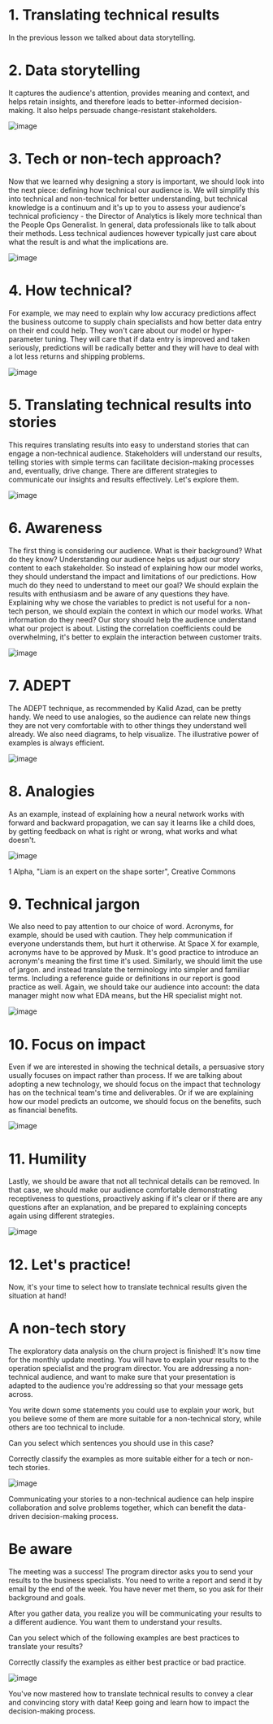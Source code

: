 # 1. Translating technical results

In the previous lesson we talked about data storytelling.

# 2. Data storytelling

It captures the audience's attention, provides meaning and context, and helps retain insights, and therefore leads to better-informed decision-making. It also helps persuade change-resistant stakeholders.

![image](https://github.com/artempohribnyi/datacamp/assets/113499718/de05c535-3f1e-4e0b-877c-9bf4cb114c61)

# 3. Tech or non-tech approach?

Now that we learned why designing a story is important, we should look into the next piece: defining how technical our audience is. We will simplify this into technical and non-technical for better understanding, but technical knowledge is a continuum and it's up to you to assess your audience's technical proficiency - the Director of Analytics is likely more technical than the People Ops Generalist. In general, data professionals like to talk about their methods. Less technical audiences however typically just care about what the result is and what the implications are.

![image](https://github.com/artempohribnyi/datacamp/assets/113499718/ec332a44-383d-46fd-be36-bcefe0ee4f91)

# 4. How technical?

For example, we may need to explain why low accuracy predictions affect the business outcome to supply chain specialists and how better data entry on their end could help. They won't care about our model or hyper-parameter tuning. They will care that if data entry is improved and taken seriously, predictions will be radically better and they will have to deal with a lot less returns and shipping problems.

![image](https://github.com/artempohribnyi/datacamp/assets/113499718/903488f1-52a0-42c0-a9d7-f1581b4a2087)

# 5. Translating technical results into stories

This requires translating results into easy to understand stories that can engage a non-technical audience. Stakeholders will understand our results, telling stories with simple terms can facilitate decision-making processes and, eventually, drive change. There are different strategies to communicate our insights and results effectively. Let's explore them.

![image](https://github.com/artempohribnyi/datacamp/assets/113499718/55c03f8c-5583-464c-95e3-b02e27edecba)

# 6. Awareness

The first thing is considering our audience. What is their background? What do they know? Understanding our audience helps us adjust our story content to each stakeholder. So instead of explaining how our model works, they should understand the impact and limitations of our predictions. How much do they need to understand to meet our goal? We should explain the results with enthusiasm and be aware of any questions they have. Explaining why we chose the variables to predict is not useful for a non-tech person, we should explain the context in which our model works. What information do they need? Our story should help the audience understand what our project is about. Listing the correlation coefficients could be overwhelming, it's better to explain the interaction between customer traits.

![image](https://github.com/artempohribnyi/datacamp/assets/113499718/1ae04aea-abc4-4425-bdca-45aae0310f8c)

# 7. ADEPT

The ADEPT technique, as recommended by Kalid Azad, can be pretty handy. We need to use analogies, so the audience can relate new things they are not very comfortable with to other things they understand well already. We also need diagrams, to help visualize. The illustrative power of examples is always efficient.

![image](https://github.com/artempohribnyi/datacamp/assets/113499718/b4d518e5-2006-4427-a092-26f247938452)

# 8. Analogies

As an example, instead of explaining how a neural network works with forward and backward propagation, we can say it learns like a child does, by getting feedback on what is right or wrong, what works and what doesn't.

![image](https://github.com/artempohribnyi/datacamp/assets/113499718/44c8a22a-6705-4538-95bb-53bea71fcdbf)

1 Alpha, "Liam is an expert on the shape sorter", Creative Commons

# 9. Technical jargon

We also need to pay attention to our choice of word. Acronyms, for example, should be used with caution. They help communication if everyone understands them, but hurt it otherwise. At Space X for example, acronyms have to be approved by Musk. It's good practice to introduce an acronym's meaning the first time it's used. Similarly, we should limit the use of jargon. and instead translate the terminology into simpler and familiar terms. Including a reference guide or definitions in our report is good practice as well. Again, we should take our audience into account: the data manager might now what EDA means, but the HR specialist might not.

![image](https://github.com/artempohribnyi/datacamp/assets/113499718/12845ce2-e7fb-40e2-bbc5-f1105834dda1)

# 10. Focus on impact

Even if we are interested in showing the technical details, a persuasive story usually focuses on impact rather than process. If we are talking about adopting a new technology, we should focus on the impact that technology has on the technical team's time and deliverables. Or if we are explaining how our model predicts an outcome, we should focus on the benefits, such as financial benefits.

![image](https://github.com/artempohribnyi/datacamp/assets/113499718/2e7c2870-f390-43c0-b037-f58fcd2b2db0)

# 11. Humility

Lastly, we should be aware that not all technical details can be removed. In that case, we should make our audience comfortable demonstrating receptiveness to questions, proactively asking if it's clear or if there are any questions after an explanation, and be prepared to explaining concepts again using different strategies.

![image](https://github.com/artempohribnyi/datacamp/assets/113499718/75300b4c-8b6e-4f21-bb10-548791ada44b)

# 12. Let's practice!

Now, it's your time to select how to translate technical results given the situation at hand!

# A non-tech story

The exploratory data analysis on the churn project is finished! It's now time for the monthly update meeting. You will have to explain your results to the operation specialist and the program director. You are addressing a non-technical audience, and want to make sure that your presentation is adapted to the audience you're addressing so that your message gets across.

You write down some statements you could use to explain your work, but you believe some of them are more suitable for a non-technical story, while others are too technical to include.

Can you select which sentences you should use in this case?

Correctly classify the examples as more suitable either for a tech or non-tech stories.

![image](https://github.com/artempohribnyi/datacamp/assets/113499718/1683e385-455c-495c-bb0b-2b840e736dcc)

Communicating your stories to a non-technical audience can help inspire collaboration and solve problems together, which can benefit the data-driven decision-making process.

# Be aware

The meeting was a success! The program director asks you to send your results to the business specialists. You need to write a report and send it by email by the end of the week. You have never met them, so you ask for their background and goals.

After you gather data, you realize you will be communicating your results to a different audience. You want them to understand your results.

Can you select which of the following examples are best practices to translate your results?

Correctly classify the examples as either best practice or bad practice.

![image](https://github.com/artempohribnyi/datacamp/assets/113499718/d3f56aa8-2733-465a-8a9d-36b92c400a0d)

You've now mastered how to translate technical results to convey a clear and convincing story with data! Keep going and learn how to impact the decision-making process.

